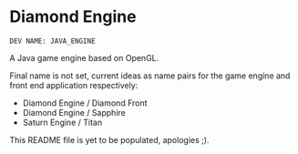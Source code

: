# Diamond Engine

    DEV NAME: JAVA_ENGINE

A Java game engine based on OpenGL.

Final name is not set, current ideas as name pairs for the game engine and front end application respectively:

* Diamond Engine / Diamond Front
* Diamond Engine / Sapphire
* Saturn Engine / Titan

This README file is yet to be populated, apologies ;).